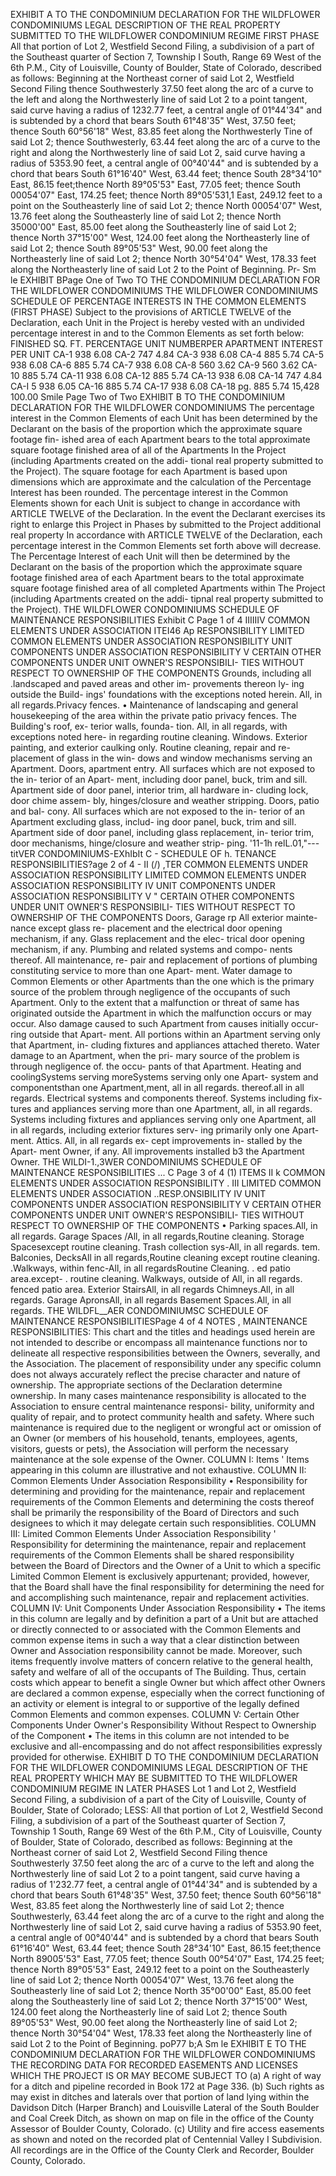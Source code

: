 EXHIBIT A
TO THE CONDOMINIUM DECLARATION
FOR THE WILDFLOWER CONDOMINIUMS
LEGAL DESCRIPTION OF THE REAL PROPERTY
SUBMITTED TO THE WILDFLOWER CONDOMINIUM REGIME
FIRST PHASE
All that portion of Lot 2, Westfield Second Filing, a subdivision of a part of the
Southeast quarter of Section 7, Township I South, Range 69 West of the 6th P.M.,
City of Louisville, County of Boulder, State of Colorado, described as follows:
Beginning at the Northeast corner of said Lot 2, Westfield Second Filing thence
Southwesterly 37.50 feet along the arc of a curve to the left and along the
Northwesterly line of said Lot 2 to a point tangent, said curve having a radius of
1232.77 feet, a central angle of 01°44'34" and is subtended by a chord that bears
South 61°48'35" West, 37.50 feet; thence South 60°56'18" West, 83.85 feet along
the Northwesterly Tine of said Lot 2; thence Southwesterly, 63.44 feet along the
arc of a curve to the right and along the Northwesterly line of said Lot 2, said
curve having a radius of 5353.90 feet, a central angle of 00°40'44" and is
subtended by a chord that bears South 61°16'40" West, 63.44 feet; thence South
28°34'10" East, 86.15 feet;thence North 89°05'53" East, 77.05 feet; thence South
00054'07" East, 174.25 feet; thence North 89°05'531,1 East, 249.12 feet to a point
on the Southeasterly line of said Lot 2; thence North 00054'07" West, 13.76 feet
along the Southeasterly line of said Lot 2; thence North 35000'00" East, 85.00 feet
along the Southeasterly line of said Lot 2; thence North 37°15'00" West, 124.00
feet along the Northeasterly line of said Lot 2; thence South 89°05'53" West, 90.00
feet along the Northeasterly line of said Lot 2; thence North 30°54'04" West,
178.33 feet along the Northeasterly line of said Lot 2 to the Point of Beginning.
Pr-
Sm le
EXHIBIT BPage One of Two
TO THE CONDOMINIUM DECLARATION
FOR THE WILDFLOWER CONDOMINIUMS
THE WILDFLOWER CONDOMINIUMS
SCHEDULE OF PERCENTAGE INTERESTS IN THE COMMON ELEMENTS
(FIRST PHASE)
Subject to the provisions of ARTICLE TWELVE of the Declaration, each Unit in the
Project is hereby vested with an undivided percentage interest in and to the Common
Elements as set forth below:
FINISHED SQ. FT. PERCENTAGE
UNIT NUMBERPER APARTMENT INTEREST PER UNIT
CA-1 938 6.08
CA-2 747 4.84
CA-3 938 6.08
CA-4 885 5.74
CA-5 938 6.08
CA-6 885 5.74
CA-7 938 6.08
CA-8 560 3.62
CA-9 560 3.62
CA-10 885 5.74
CA-11 938 6.08
CA-12 885 5.74
CA-13 938 6.08
CA-14 747 4.84
CA-I 5 938 6.05
CA-16 885 5.74
CA-17 938 6.08
CA-18
pg.
885 5.74
15,428 100.00
Smile
Page Two of Two
EXHIBIT B
TO THE CONDOMINIUM DECLARATION
FOR THE WILDFLOWER CONDOMINIUMS
The percentage interest in the Common Elements of each Unit has been determined by
the Declarant on the basis of the proportion which the approximate square footage fin-
ished area of each Apartment bears to the total approximate square footage finished
area of all of the Apartments In the Project (including Apartments created on the addi-
tional real property submitted to the Project). The square footage for each Apartment is
based upon dimensions which are approximate and the calculation of the Percentage
Interest has been rounded. The percentage interest in the Common Elements shown for
each Unit is subject to change in accordance with ARTICLE TWELVE of the Declaration.
In the event the Declarant exercises its right to enlarge this Project in Phases by
submitted to the Project additional real property In accordance with ARTICLE TWELVE
of the Declaration, each percentage interest in the Common Elements set forth above
will decrease. The Percentage Interest of each Unit will then be determined by the
Declarant on the basis of the proportion which the approximate square footage finished
area of each Apartment bears to the total approximate square footage finished area of
all completed Apartments within The Project (including Apartments created on the addi-
tipnal real property submitted to the Project).
THE WILDFLOWER CONDOMINIUMS
SCHEDULE OF MAINTENANCE RESPONSIBILITIES
Exhibit C
Page 1 of 4
IIIIIIV
COMMON ELEMENTS
UNDER
ASSOCIATION
ITEI46 Ap RESPONSIBILITY
LIMITED COMMON
ELEMENTS UNDER
ASSOCIATION
RESPONSIBILITY
UNIT
COMPONENTS
UNDER
ASSOCIATION
RESPONSIBILITY
V
CERTAIN OTHER
COMPONENTS UNDER UNIT
OWNER'S RESPONSIBILI-
TIES WITHOUT RESPECT TO
OWNERSHIP OF
THE COMPONENTS
Grounds, including all
.landscaped and paved
areas and other im-
provements thereon ly-
ing outside the Build-
ings' foundations with
the exceptions noted
herein.
All, in all regards.Privacy fences.
•
Maintenance of landscaping and
general housekeeping of the area
within the private patio privacy
fences.
The Building's roof, ex-
terior walls, founda-
tion.
All, in all regards, with
exceptions noted here-
in regarding routine
cleaning.
Windows.
Exterior painting, and
exterior caulking only.
Routine cleaning, repair and re-
placement of glass in the win-
dows and window mechanisms
serving an Apartment.
Doors, apartment
entry.
All surfaces which are
not exposed to the in-
terior of an Apart-
ment, including door
panel, buck, trim and
sill.
Apartment side of door panel,
interior trim, all hardware in-
cluding lock, door chime assem-
bly, hinges/closure and weather
stripping.
Doors, patio and bal-
cony.
All surfaces which are
not exposed to the in-
terior of an Apartment
excluding glass, includ-
ing door panel, buck,
trim and sill.
Apartment side of door panel,
including glass replacement, in-
terior trim, door mechanisms,
hinge/closure and weather strip-
ping.
'11-1h relL.01,"---titVER CONDOMINIUMS-EXhIbIt C -
SCHEDULE OF h. TENANCE RESPONSIBILITIES?age 2 of 4 -
II
(/)
,TER
COMMON ELEMENTS
UNDER
ASSOCIATION
RESPONSIBILITY
LIMITED COMMON
ELEMENTS UNDER
ASSOCIATION
RESPONSIBILITY
IV
UNIT
COMPONENTS
UNDER
ASSOCIATION
RESPONSIBILITY
V "
CERTAIN OTHER
COMPONENTS UNDER UNIT
OWNER'S RESPONSIBILI-
TIES WITHOUT RESPECT TO
OWNERSHIP OF
THE COMPONENTS
Doors, Garage
rp
All exterior mainte-
nance except glass re-
placement and the
electrical door opening
mechanism, if any.
Glass replacement and the elec-
trical door opening mechanism,
if any.
Plumbing and related
systems and compo-
nents thereof.
All maintenance, re-
pair and replacement
of portions of plumbing
constituting service to
more than one Apart-
ment. Water damage
to Common Elements
or other Apartments
than the one which is
the primary source of
the problem through
negligence of the
occupants of such
Apartment.
Only to the extent that
a malfunction or threat
of same has originated
outside the Apartment
in which the malfunction
occurs or may occur.
Also damage caused to
such Apartment from
causes initially occur-
ring outside that Apart-
ment.
All portions within an Apartment
serving only that Apartment, in-
cluding fixtures and appliances
attached thereto. Water damage
to an Apartment, when the pri-
mary source of the problem is
through negligence of. the occu-
pants of that Apartment.
Heating and coolingSystems serving moreSystems serving only one Apart-
system and componentsthan one Apartment,ment, all in all regards.
thereof.all in all regards.
Electrical systems and
components thereof.
Systems including fix-
tures and appliances
serving more than one
Apartment, all, in all
regards.
Systems including fixtures and
appliances serving only one
Apartment, all in all regards,
including exterior fixtures serv-
ing primarily only one Apart-
ment.
Attics.
All, in all regards ex-
cept improvements in-
stalled by the Apart-
ment Owner, if any.
All improvements installed b3
the Apartment Owner.
THE WILDI-1.,3WER CONDOMINIUMS
SCHEDULE OF MAINTENANCE RESPONSIBILITIES
...
C
Page 3 of 4
(1)
ITEMS
II
k
COMMON ELEMENTS
UNDER
ASSOCIATION
RESPONSIBILITY .
III
LIMITED COMMON
ELEMENTS UNDER
ASSOCIATION
..RESP.ONSIBILITY
IV
UNIT
COMPONENTS
UNDER
ASSOCIATION
RESPONSIBILITY
V
CERTAIN OTHER
COMPONENTS UNDER UNIT
OWNER'S RESPONSIBILI-
TIES WITHOUT RESPECT TO
OWNERSHIP OF
THE COMPONENTS
• Parking spaces.All, in all regards.
Garage Spaces /All, in all regards,Routine cleaning.
Storage Spacesexcept routine
cleaning.
Trash collection sys-All, in all regards.
tem.
Balconies, DecksAll in all regards,Routine cleaning
except routine
cleaning.
.Walkways, within fenc-All, in all regardsRoutine Cleaning. .
ed patio area.except- . routine
cleaning.
Walkways, outside of All, in all regards.
fenced patio area.
Exterior StairsAll, in all regards
Chimneys.All, in all regards.
Garage ApronsAll, in all regards
Basement Spaces.All, in all regards.
THE WILDFL__AER CONDOMINIUMSC
SCHEDULE OF MAINTENANCE RESPONSIBILITIESPage 4 of 4
NOTES ,
MAINTENANCE RESPONSIBILITIES:
This chart and the titles and headings used herein are not intended to describe or encompass all maintenance functions nor to delineate
all respective responsibilities between the Owners, severally, and the Association. The placement of responsibility under any specific
column does not always accurately reflect the precise character and nature of ownership. The appropriate sections of the Declaration
determine ownership. In many cases maintenance responsibility is allocated to the Association to ensure central maintenance responsi-
bility, uniformity and quality of repair, and to protect community health and safety. Where such maintenance is required due to the
negligent or wrongful act or omission of an Owner (or members of his household, tenants, employees, agents, visitors, guests or pets), the
Association will perform the necessary maintenance at the sole expense of the Owner.
COLUMN I: Items ' Items appearing in this column are illustrative and not exhaustive.
COLUMN II: Common Elements Under Association Responsibility • Responsibility for determining and providing for the maintenance,
repair and replacement requirements of the Common Elements and determining the costs thereof shall be primarily the responsibility of
the Board of Directors and such designees to which it may delegate certain such responsiblities.
COLUMN III: Limited Common Elements Under Association Responsibility ' Responsibility for determining the maintenance, repair and
replacement requirements of the Common Elements shall be shared responsibility between the Board of Directors and the Owner of a
Unit to which a specific Limited Common Element is exclusively appurtenant; provided, however, that the Board shall have the final
responsibility for determining the need for and accomplishing such maintenance, repair and replacement activities.
COLUMN IV: Unit Components Under Association Responsibility • The items in this column are legally and by definition a part of a Unit
but are attached or directly connected to or associated with the Common Elements and common expense items in such a way that a clear
distinction between Owner and Association responsibility cannot be made. Moreover, such items frequently involve matters of concern
relative to the general health, safety and welfare of all of the occupants of The Building. Thus, certain costs which appear to benefit a
single Owner but which affect other Owners are declared a common expense, especially when the correct functioning of an activity or
element is integral to or supportive of the legally defined Common Elements and common expenses.
COLUMN V: Certain Other Components Under Owner's Responsibility Without Respect to Ownership of the Component • The items in
this column are not intended to be exclusive and all-encompassing and do not affect responsibilities expressly provided for otherwise.
EXHIBIT D
TO THE CONDOMINIUM DECLARATION
FOR THE WILDFLOWER CONDOMINIUMS
LEGAL DESCRIPTION OF THE REAL PROPERTY
WHICH MAY BE SUBMITTED TO THE WILDFLOWER CONDOMINIUM REGIME
IN LATER PHASES
Lot 1 and
Lot 2, Westfield Second Filing, a subdivision of a part of the City of Louisville,
County of Boulder, State of Colorado;
LESS:
All that portion of Lot 2, Westfield Second Filing, a subdivision of a part of the
Southeast quarter of Section 7, Township 1 South, Range 69 West of the 6th P.M.,
City of Louisville, County of Boulder, State of Colorado, described as follows:
Beginning at the Northeast corner of said Lot 2, Westfield Second Filing thence
Southwesterly 37.50 feet along the arc of a curve to the left and along the
Northwesterly line of said Lot 2 to a point tangent, said curve having a radius of
1'232.77 feet, a central angle of 01°44'34" and is subtended by a chord that bears
South 61°48'35" West, 37.50 feet; thence South 60°56'18" West, 83.85 feet along
the Northwesterly line of said Lot 2; thence Southwesterly, 63.44 feet along the
arc of a curve to the right and along the Northwesterly line of said Lot 2, said
curve having a radius of 5353.90 feet, a central angle of 00°40'44" and is
subtended by a chord that bears South 61°16'40" West, 63.44 feet; thence South
28°34'10" East, 86.15 feet;thence North 89005'53" East, 77.05 feet; thence South
00°54'07" East, 174.25 feet; thence North 89°05'53" East, 249.12 feet to a point
on the Southeasterly line of said Lot 2; thence North 00054'07" West, 13.76 feet
along the Southeasterly line of said Lot 2; thence North 35°00'00" East, 85.00 feet
along the Southeasterly line of said Lot 2; thence North 37°15'00" West, 124.00
feet along the Northeasterly line of said Lot 2; thence South 89°05'53" West, 90.00
feet along the Northeasterly line of said Lot 2; thence North 30°54'04" West,
178.33 feet along the Northeasterly line of said Lot 2 to the Point of Beginning.
poP77
b;A
Sm le
EXHIBIT E
TO THE CONDOMINIUM DECLARATION
FOR THE WILDFLOWER CONDOMINIUMS
THE RECORDING DATA FOR RECORDED EASEMENTS AND
LICENSES WHICH THE PROJECT IS OR MAY BECOME SUBJECT TO
(a) A right of way for a ditch and pipeline recorded in Book 172 at Page 336.
(b) Such rights as may exist in ditches and laterals over that portion of land
lying within the Davidson Ditch (Harper Branch) and Louisville Lateral of
the South Boulder and Coal Creek Ditch, as shown on map on file in the
office of the County Assessor of Boulder County, Colorado.
(c) Utility and fire access easements as shown and noted on the recorded plat
of Centennial Valley I Subdivision.
All recordings are in the Office of the County Clerk and Recorder, Boulder
County, Colorado.
